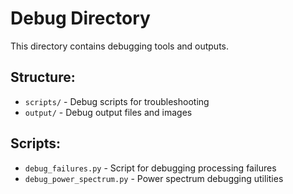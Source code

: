 # Debug Directory

This directory contains debugging tools and outputs.

## Structure:
- `scripts/` - Debug scripts for troubleshooting
- `output/` - Debug output files and images

## Scripts:
- `debug_failures.py` - Script for debugging processing failures
- `debug_power_spectrum.py` - Power spectrum debugging utilities
